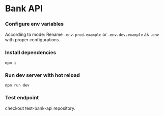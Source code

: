 # Bank API

### Configure env variables

According to mode:
Rename `.env.prod.example` or `.env.dev.example` as `.env` with proper configurations.

### Install dependencies

```
npm i
```

### Run dev server with hot reload

```
npm run dev
```

### Test endpoint

checkout test-bank-api repository.
